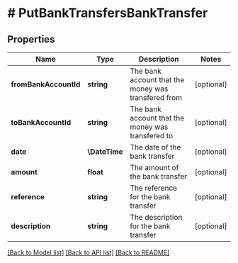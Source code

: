 # # PutBankTransfersBankTransfer

## Properties

Name | Type | Description | Notes
------------ | ------------- | ------------- | -------------
**fromBankAccountId** | **string** | The bank account that the money was transfered from | [optional]
**toBankAccountId** | **string** | The bank account that the money was transfered to | [optional]
**date** | **\DateTime** | The date of the bank transfer | [optional]
**amount** | **float** | The amount of the bank transfer | [optional]
**reference** | **string** | The reference for the bank transfer | [optional]
**description** | **string** | The description for the bank transfer | [optional]

[[Back to Model list]](../../README.md#models) [[Back to API list]](../../README.md#endpoints) [[Back to README]](../../README.md)
